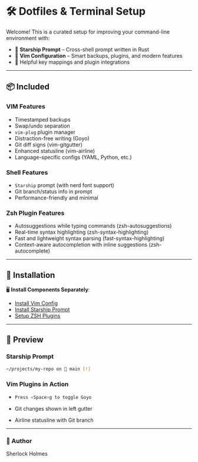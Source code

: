 # 🛠️ Dotfiles & Terminal Setup

Welcome! This is a curated setup for improving your command-line environment with:

- 🚀 **Starship Prompt** – Cross-shell prompt written in Rust
- 📝 **Vim Configuration** – Smart backups, plugins, and modern features
- 🧠 Helpful key mappings and plugin integrations

---

## 📦 Included

### VIM Features
- Timestamped backups
- Swap/undo separation
- `vim-plug` plugin manager
- Distraction-free writing (Goyo)
- Git diff signs (vim-gitgutter)
- Enhanced statusline (vim-airline)
- Language-specific configs (YAML, Python, etc.)

### Shell Features
- `Starship` prompt (with nerd font support)
- Git branch/status info in prompt
- Performance-friendly and minimal

### Zsh Plugin Features
- Autosuggestions while typing commands (zsh-autosuggestions)
- Real-time syntax highlighting (zsh-syntax-highlighting)
- Fast and lightweight syntax parsing (fast-syntax-highlighting)
- Context-aware autocompletion with inline suggestions (zsh-autocomplete)

---

## 📁 Installation

🖥 **Install Components Separately**:

- [Install Vim Config](./install-vim.md)
- [Install Starship Prompt](./install-starship.md)
- [Setup ZSH Plugins](./zsh-plugins.md)
---

## 🧪 Preview

### Starship Prompt

   ```bash
   ~/projects/my-repo on  main [!]
   ```

### Vim Plugins in Action

-  ```bash
   Press <Space>g to toggle Goyo
   ```
- Git changes shown in left gutter

- Airline statusline with Git branch

---

### 📝 Author
Sherlock Holmes
